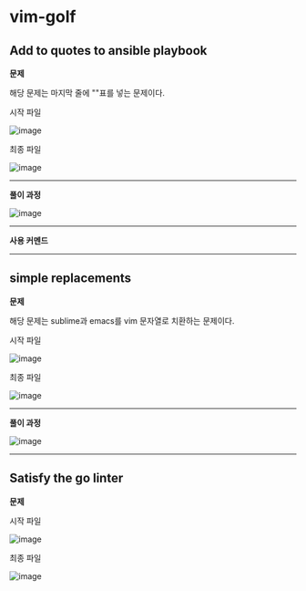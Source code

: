 # vim-golf
## Add to quotes to ansible playbook

**문제**

해당 문제는 마지막 줄에 ""표를 넣는 문제이다.

시작 파일

![image](https://user-images.githubusercontent.com/67230834/144742168-5514ef1c-90d3-4a21-9bd4-d3828bde9766.png)

최종 파일

![image](https://user-images.githubusercontent.com/67230834/144742207-18d9b667-ea22-4f4c-957b-5e9e5c505241.png)

---

**풀이 과정**

![image](https://user-images.githubusercontent.com/67230834/144742576-fefe3ea9-0a11-4ccd-8757-191a60aa2ad7.png)


---

**사용 커멘드**



---

## simple replacements

**문제**

해당 문제는 sublime과 emacs를 vim 문자열로 치환하는 문제이다.

시작 파일

![image](https://user-images.githubusercontent.com/67230834/144742275-6ac02f8c-6b9b-4ea4-bf29-3e69f657799d.png)

최종 파일

![image](https://user-images.githubusercontent.com/67230834/144742285-5bd11140-7d24-4b51-8677-90e6c6ee6084.png)

---

**풀이 과정**

![image](https://user-images.githubusercontent.com/67230834/144742563-44e71a77-06a4-421a-9d80-9f680ba3e3d2.png)


---

## Satisfy the go linter

**문제**

시작 파일

![image](https://user-images.githubusercontent.com/67230834/144742275-6ac02f8c-6b9b-4ea4-bf29-3e69f657799d.png)

최종 파일

![image](https://user-images.githubusercontent.com/67230834/144742285-5bd11140-7d24-4b51-8677-90e6c6ee6084.png)




